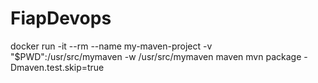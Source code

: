# FiapDevops

docker run -it --rm --name my-maven-project -v "$PWD":/usr/src/mymaven -w /usr/src/mymaven maven mvn package -Dmaven.test.skip=true
